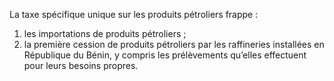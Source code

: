 La taxe spécifique unique sur les produits pétroliers frappe :
1) les importations de produits pétroliers ;
1) la première cession de produits pétroliers par les raffineries installées en République
du Bénin, y compris les prélèvements qu’elles effectuent pour leurs besoins propres.